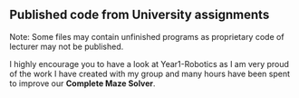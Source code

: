 ## Published code from University assignments

Note:
Some files may contain unfinished programs as proprietary code of lecturer may not be published.

I highly encourage you to have a look at Year1-Robotics as I am very proud of the work I have created with my group and many hours have been spent to improve our **Complete Maze Solver**.
